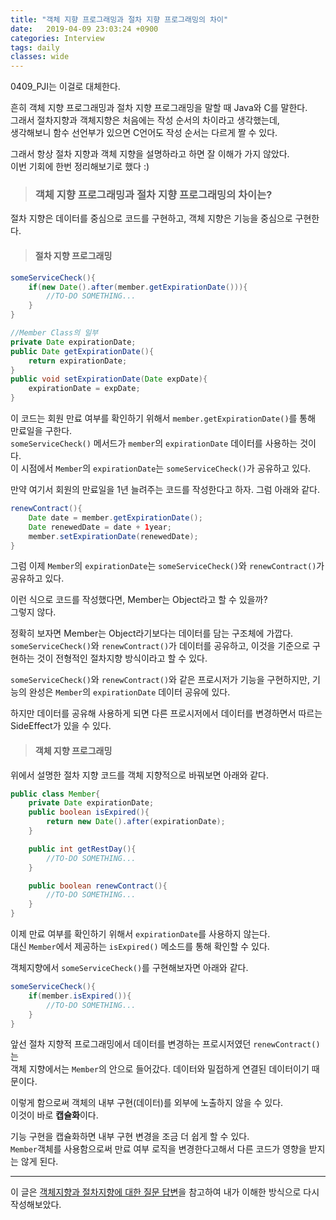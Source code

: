 ```yaml
---
title: "객체 지향 프로그래밍과 절차 지향 프로그래밍의 차이"
date:   2019-04-09 23:03:24 +0900
categories: Interview
tags: daily
classes: wide
---
```


0409_PJI는 이걸로 대체한다.  
  
흔히 객체 지향 프로그래밍과 절차 지향 프로그래밍을 말할 때 Java와 C를 말한다.  
그래서 절차지향과 객체지향은 처음에는 작성 순서의 차이라고 생각했는데,  
생각해보니 함수 선언부가 있으면 C언어도 작성 순서는 다르게 짤 수 있다.  
  
그래서 항상 절차 지향과 객체 지향을 설명하라고 하면 잘 이해가 가지 않았다.  
이번 기회에 한번 정리해보기로 했다 :)  

> ### 객체 지향 프로그래밍과 절차 지향 프로그래밍의 차이는?

절차 지향은 데이터를 중심으로 코드를 구현하고, 객체 지향은 기능을 중심으로 구현한다.  

> #### 절차 지향 프로그래밍

```java
someServiceCheck(){
    if(new Date().after(member.getExpirationDate())){
        //TO-DO SOMETHING...
    }
}

//Member Class의 일부
private Date expirationDate;
public Date getExpirationDate(){
    return expirationDate;
}
public void setExpirationDate(Date expDate){
    expirationDate = expDate;
}
```

이 코드는 회원 만료 여부를 확인하기 위해서 `member.getExpirationDate()`를 통해 만료일을 구한다.  
`someServiceCheck()` 메서드가 `member`의 `expirationDate` 데이터를 사용하는 것이다.  
이 시점에서 `Member`의 `expirationDate`는 `someServiceCheck()`가 공유하고 있다.  
  
만약 여기서 회원의 만료일을 1년 늘려주는 코드를 작성한다고 하자. 그럼 아래와 같다.  

```java
renewContract(){
    Date date = member.getExpirationDate();
    Date renewedDate = date + 1year;
    member.setExpirationDate(renewedDate);
}
```

그럼 이제 `Member`의 `expirationDate`는 `someServiceCheck()`와 `renewContract()`가 공유하고 있다.  
  
이런 식으로 코드를 작성했다면, Member는 Object라고 할 수 있을까?  
그렇지 않다.  

정확히 보자면 Member는 Object라기보다는 데이터를 담는 구조체에 가깝다.  
`someServiceCheck()`와 `renewContract()`가 데이터를 공유하고, 이것을 기준으로 구현하는 것이 전형적인 절차지향 방식이라고 할 수 있다.  
  
`someServiceCheck()`와 `renewContract()`와 같은 프로시저가 기능을 구현하지만, 기능의 완성은 `Member`의 `expirationDate` 데이터 공유에 있다.  
  
하지만 데이터를 공유해 사용하게 되면 다른 프로시저에서 데이터를 변경하면서 따르는 SideEffect가 있을 수 있다.  

> #### 객체 지향 프로그래밍 

위에서 설명한 절차 지향 코드를 객체 지향적으로 바꿔보면 아래와 같다.  

```java
public class Member{
    private Date expirationDate;
    public boolean isExpired(){
        return new Date().after(expirationDate);
    }

    public int getRestDay(){
        //TO-DO SOMETHING...
    }

    public boolean renewContract(){
        //TO-DO SOMETHING...
    }
}
```

이제 만료 여부를 확인하기 위해서 `expirationDate`를 사용하지 않는다.  
대신 `Member`에서 제공하는 `isExpired()` 메소드를 통해 확인할 수 있다.  
  
객체지향에서 `someServiceCheck()`를 구현해보자면 아래와 같다.  

```java
someServiceCheck(){
    if(member.isExpired()){
        //TO-DO SOMETHING...
    }
}
```

앞선 절차 지향적 프로그래밍에서 데이터를 변경하는 프로시저였던 `renewContract()`는  
객체 지향에서는 `Member`의 안으로 들어갔다. 데이터와 밀접하게 연결된 데이터이기 때문이다.  
  
이렇게 함으로써 객체의 내부 구현(데이터)를 외부에 노출하지 않을 수 있다.  
이것이 바로 **캡슐화**이다.  
  
기능 구현을 캡슐화하면 내부 구현 변경을 조금 더 쉽게 할 수 있다.  
`Member`객체를 사용함으로써 만료 여부 로직을 변경한다고해서 다른 코드가 영향을 받지는 않게 된다.  
  
___

이 글은 [객체지향과 절차지향에 대한 질문 답변](https://javacan.tistory.com/entry/%EA%B0%9D%EC%B2%B4-%EC%A7%80%ED%96%A5%EA%B3%BC-%EC%A0%88%EC%B0%A8-%EC%A7%80%ED%96%A5%EC%97%90-%EB%8C%80%ED%95%9C-%EC%A7%88%EB%AC%B8-%EB%8B%B5%EB%B3%80)을 참고하여 내가 이해한 방식으로 다시 작성해보았다.  
